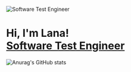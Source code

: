   
![Software Test Engineer](https://pbs.twimg.com/profile_banners/1374770108162134018/1679944199/1500x500)

<h1>Hi, I'm Lana! </br> <a href="a href="https://www.linkedin.com/in/lana-qe-mba/">Software Test Engineer </a> </h1>

![Anurag's GitHub stats](https://github-readme-stats.vercel.app/api?username=CommittedtoQuality&show_icons=true)
  
<!--
**CommittedtoQuality/CommittedtoQuality** is a ✨ _special_ ✨ repository because its `README.md` (this file) appears on your GitHub profile.
  
 
Here are some ideas to get you started:

- 🔭 I’m currently working on ...
- 🌱 I’m currently learning ...
- 👯 I’m looking to collaborate on ...
- 🤔 I’m looking for help with ...
- 💬 Ask me about ...
- 📫 How to reach me: ...
- 😄 Pronouns: ...
- ⚡ Fun fact: ...
-->
